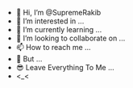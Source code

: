 - 👋 Hi, I’m @SupremeRakib
- 👀 I’m interested in ...
- 🌱 I’m currently learning ...
- 💞️ I’m looking to collaborate on ...
- 📫 How to reach me ...
- 💢 But ...
- 😎 Leave Everything To Me ...
-  <_<
<!---
SupremeRakib/SupremeRakib is a ✨ special ✨ repository because its `README.md` (this file) appears on your GitHub profile.
You can click the Preview link to take a look at your changes.
--->

